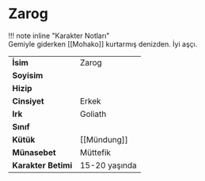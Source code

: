 # Zarog   
  
  
!!! note inline "Karakter Notları"  
	Gemiyle giderken [[Mohako]] kurtarmış denizden. İyi aşçı.  
  
  
<table><tr><td><b>İsim</b></td><td>Zarog</td></tr>  
<tr><td><b>Soyisim</b></td><td></td></tr>  
<tr><td><b>Hizip</b></td><td></td></tr>  
<tr><td><b>Cinsiyet</b></td><td>Erkek</td></tr>  
<tr><td><b>Irk</b></td><td>Goliath</td></tr>  
<tr><td><b>Sınıf</b></td><td></td></tr>  
<tr><td><b>Kütük</b></td><td>[[Mündung]]</td></tr>  
<tr><td><b>Münasebet</b></td><td>Müttefik</td></tr>  
<tr><td><b>Karakter Betimi</b></td><td>15-20 yaşında</td></tr>  
</table>